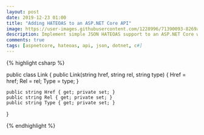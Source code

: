 ```yaml
---
layout: post
date: 2019-12-23 01:00
title: "Adding HATEOAS to an ASP.NET Core API"
image: https://user-images.githubusercontent.com/1228996/71390093-8269a200-25c4-11ea-961a-6bc2c92e4e86.png
description: Implement simple JSON HATEOAS support to an ASP.NET Core web API
comments: true
tags: [aspnetcore, hateoas, api, json, dotnet, c#]
---
```


<!--more-->

{% highlight csharp %}

public class Link
{
public Link(string href, string rel, string type)
{
Href = href;
Rel = rel;
Type = type;
}

    public string Href { get; private set; }
    public string Rel { get; private set; }
    public string Type { get; private set; }

}

{% endhighlight %}
